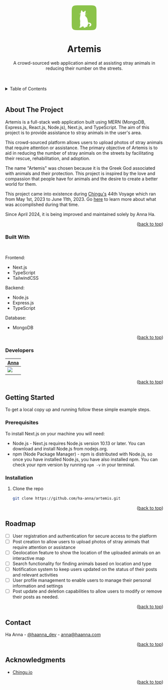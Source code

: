 <a name="readme-top"></a>

<!-- PROJECT LOGO -->
<br />
<div align="center">
  <a href="https://github.com/ha-anna/artemis">
    <img src="./client/public/artemis-icon.png" alt="Logo" width="80" height="80">
  </a>

<h1 align="center">Artemis</h1>

  <p align="center">
    A crowd-sourced web application aimed at assisting stray animals in reducing their number on the streets.
    <br />
    <!-- <a href="https://artemis-home.vercel.app/">View Demo</a>
    · -->
    <!-- <a href="https://github.com/chingu-voyages/v44-tier3-team-29/issues">Report Bug</a>
    ·
    <a href="https://github.com/chingu-voyages/v44-tier3-team-29/issues">Request Feature</a> -->
  </p>
</div>
<br />
<br />

<!-- TABLE OF CONTENTS -->
<details>
  <summary>Table of Contents</summary>
  <ol>
    <li>
      <a href="#about-the-project">About The Project</a>
      <ul>
        <li><a href="#built-with">Built With</a></li>
        <li><a href="#developers">Developers</a></li>
      </ul>
    </li>
    <li>
      <a href="#getting-started">Getting Started</a>
      <ul>
        <li><a href="#prerequisites">Prerequisites</a></li>
        <li><a href="#installation">Installation</a></li>
      </ul>
    </li>
    <li><a href="#roadmap">Roadmap</a></li>
    <li><a href="#contact">Contact</a></li>
    <li><a href="#acknowledgments">Acknowledgments</a></li>
  </ol>
</details>
<br />

<!-- ABOUT THE PROJECT -->

## About The Project

<!-- [![Product Name Screen Shot][product-screenshot]](https://example.com) -->

Artemis is a full-stack web application built using MERN (MongoDB, Express.js,
React.js, Node.js), Next.js, and TypeScript. The aim of this project is to
provide assistance to stray animals in the user's area.

This crowd-sourced platform allows users to upload photos of stray animals that
require attention or assistance. The primary objective of Artemis is to aid in
reducing the number of stray animals on the streets by facilitating their
rescue, rehabilitation, and adoption.

The name "Artemis" was chosen because it is the Greek God associated with
animals and their protection. This project is inspired by the love and
compassion that people have for animals and the desire to create a better world
for them.

This project came into existence during [Chingu's](https://www.chingu.io/) 44th
Voyage which ran from May 1st, 2023 to June 11th, 2023. Go
<a href="https://github.com/chingu-voyages/v44-tier3-team-29">here</a> to learn
more about what was accomplished during that time.

Since April 2024, it is being improved and maintained solely by Anna Ha.

<p align="right">(<a href="#readme-top">back to top</a>)</p>

### Built With

<br />

Frontend:

- Next.js
- TypeScript
- TailwindCSS

Backend:

- Node.js
- Express.js
- TypeScript

Database:

- MongoDB

<p align="right">(<a href="#readme-top">back to top</a>)</p>

<!-- DEVELOPERS -->

### Developers

| [Anna](https://github.com/ha-anna)                                                                  |
| --------------------------------------------------------------------------------------------------- |
| <img src="https://avatars.githubusercontent.com/u/83631167?v=4" width="50px" border-radius="50%" /> |

<p align="right">(<a href="#readme-top">back to top</a>)</p>

<!-- GETTING STARTED -->

## Getting Started

To get a local copy up and running follow these simple example steps.

### Prerequisites

To install Next.js on your machine you will need:

- Node.js - Next.js requires Node.js version 10.13 or later. You can download
  and install Node.js from nodejs.org.
- npm (Node Package Manager) - npm is distributed with Node.js, so once you have
  installed Node.js, you have also installed npm. You can check your npm version
  by running `npm -v` in your terminal.

### Installation

1. Clone the repo
   ```sh
   git clone https://github.com/ha-anna/artemis.git
   ```

<p align="right">(<a href="#readme-top">back to top</a>)</p>

<!-- ROADMAP -->

## Roadmap

- [ ] User registration and authentication for secure access to the platform
- [ ] Post creation to allow users to upload photos of stray animals that
      require attention or assistance
- [ ] Geolocation feature to show the location of the uploaded animals on an
      interactive map
- [ ] Search functionality for finding animals based on location and type
- [ ] Notification system to keep users updated on the status of their posts and
      relevant activities
- [ ] User profile management to enable users to manage their personal
      information and settings
- [ ] Post update and deletion capabilities to allow users to modify or remove
      their posts as needed.

<!-- See the
[open issues](https://github.com/chingu-voyages/v44-tier3-team-29/issues) for a
full list of proposed features (and known issues). -->

<p align="right">(<a href="#readme-top">back to top</a>)</p>

<!-- CONTACT -->

## Contact

Ha Anna - [@haanna_dev](https://twitter.com/haanna_dev) - anna@haanna.com

<p align="right">(<a href="#readme-top">back to top</a>)</p>

<!-- ACKNOWLEDGMENTS -->

## Acknowledgments

- [Chingu.io](https://www.chingu.io/)

<p align="right">(<a href="#readme-top">back to top</a>)</p>
